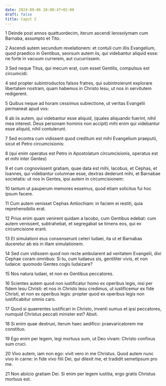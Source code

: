 ```yaml
---
date: 2024-09-06 20:00:47+02:00
draft: false
title: Caput 2
---
```





1 Deinde post annos quattuordecim, iterum ascendi Ierosolymam cum Barnaba, assumpto et Tito.

2 Ascendi autem secundum revelationem: et contuli cum illis Evangelium, quod praedico in Gentibus, seorsum autem iis, qui videbantur aliquid esse: ne forte in vacuum currerem, aut cucurrissem.

3 Sed neque Titus, qui mecum erat, cum esset Gentilis, compulsus est circumcidi:

4 sed propter subintroductos falsos fratres, qui subintroierunt explorare libertatem nostram, quam habemus in Christo Iesu, ut nos in servitutem redigerent.

5 Quibus neque ad horam cessimus subiectione, ut veritas Evangelii permaneat apud vos:

6 ab iis autem, qui videbantur esse aliquid, (quales aliquando fuerint, nihil mea interest. Deus personam hominis non accipit) mihi enim qui videbantur esse aliquid, nihil contulerunt.

7 Sed econtra cum vidissent quod creditum est mihi Evangelium praeputii, sicut et Petro circumcisionis:

8 (qui enim operatus est Petro in Apostolatum circumcisionis, operatus est et mihi inter Gentes)

9 et cum cognovissent gratiam, quae data est mihi, Iacobus, et Cephas, et Ioannes, qui videbantur columnae esse, dextras dederunt mihi, et Barnabae societatis: ut nos in Gentes, ipsi autem in circumcisionem:

10 tantum ut pauperum memores essemus, quod etiam solicitus fui hoc ipsum facere.

11 Cum autem venisset Cephas Antiochiam: in faciem ei restiti, quia reprehensibilis erat.

12 Prius enim quam venirent quidam a Iacobo, cum Gentibus edebat: cum autem venissent, subtrahebat, et segregabat se timens eos, qui ex circumcisione erant.

13 Et simulationi eius consenserunt ceteri Iudaei, ita ut et Barnabas duceretur ab eis in illam simulationem.

14 Sed cum vidissem quod non recte ambularent ad veritatem Evangelii, dixi Cephae coram omnibus: Si tu, cum Iudaeus sis, gentiliter vivis, et non Iudaice: quomodo Gentes cogis Iudaizare?

15 Nos natura Iudaei, et non ex Gentibus peccatores.

16 Scientes autem quod non iustificatur homo ex operibus legis, nisi per fidem Iesu Christi: et nos in Christo Iesu credimus, ut iustificemur ex fide Christi, et non ex operibus legis: propter quod ex operibus legis non iustificabitur omnis caro.

17 Quod si quaerentes iustificari in Christo, inventi sumus et ipsi peccatores, numquid Christus peccati minister est? Absit.

18 Si enim quae destruxi, iterum haec aedifico: praevaricatorem me constituo.

19 Ego enim per legem, legi mortuus sum, ut Deo vivam: Christo confixus sum cruci.

20 Vivo autem, iam non ego: vivit vero in me Christus. Quod autem nunc vivo in carne: in fide vivo filii Dei, qui dilexit me, et tradidit semetipsum pro me.

21 Non abiicio gratiam Dei. Si enim per legem iustitia, ergo gratis Christus mortuus est.

